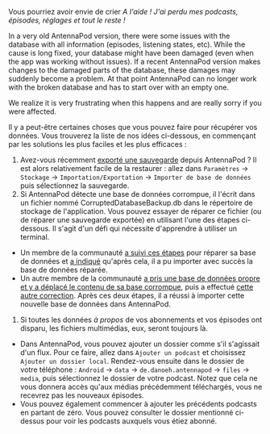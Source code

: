 Vous pourriez avoir envie de crier *A l'aide ! J'ai perdu mes podcasts, épisodes, réglages et tout le reste !*

In a very old AntennaPod version, there were some issues with the database with all information (episodes, listening states, etc). While the cause is long fixed, your database might have been damaged (even when the app was working without issues). If a recent AntennaPod version makes changes to the damaged parts of the database, these damages may suddenly become a problem. At that point AntennaPod can no longer work with the broken database and has to start over with an empty one.

We realize it is very frustrating when this happens and are really sorry if you were affected.

Il y a peut-être certaines choses que vous pouvez faire pour récupérer vos données. Vous trouverez la liste de nos idées ci-dessous, en commençant par les solutions les plus faciles et les plus efficaces :

1. Avez-vous récemment [exporté une sauvegarde](/documentation/general/backup) depuis AntennaPod ? Il est alors relativement facile de la restaurer : allez dans `Paramètres` → `Stockage` → `Importation/Exportation` → `Importer de base de données` puis sélectionnez la sauvegarde.
1. Si AntennaPod détecte une base de données corrompue, il l'écrit dans un fichier nommé CorruptedDatabaseBackup.db dans le répertoire de stockage de l'application. Vous pouvez essayer de réparer ce fichier (ou de réparer une sauvegarde exportée) en utilisant l'une des étapes ci-dessous. Il s'agit d'un défi qui nécessite d'apprendre à utiliser un terminal.

* Un membre de la communauté [a suivi ces étapes](https://github.com/AntennaPod/AntennaPod/issues/2463#issuecomment-384088306) pour réparer sa base de données et [a indiqué](https://github.com/AntennaPod/AntennaPod/issues/2463#issuecomment-404624614) qu'après cela, il a pu importer avec succès la base de données réparée.
* Un autre membre de la communauté [a pris une base de données propre et y a déplacé le contenu de sa base corrompue](https://github.com/AntennaPod/AntennaPod/issues/2463#issuecomment-385341068), puis a effectué [cette autre correction](https://github.com/AntennaPod/AntennaPod/issues/2463#issuecomment-385354995). Après ces deux étapes, il a réussi à importer cette nouvelle base de données dans AntennaPod.

1. Si toutes les données *à propos* de vos abonnements et vos épisodes ont disparu, les fichiers multimédias, eux, seront toujours là.

* Dans AntennaPod, vous pouvez ajouter un dossier comme s'il s'agissait d'un flux. Pour ce faire, allez dans `Ajouter un podcast` et choisissez `Ajouter un dossier local`. Rendez-vous ensuite dans le dossier de votre téléphone : `Android` → `data` → `de.danoeh.antennapod` → `files` → `media`, puis sélectionnez le dossier de votre podcast. Notez que cela ne vous donnera accès qu'aux médias précédemment téléchargés, vous ne recevrez pas les nouveaux épisodes.
* Vous pouvez également commencer à ajouter les précédents podcasts en partant de zéro. Vous pouvez consulter le dossier mentionné ci-dessus pour voir les podcasts auxquels vous étiez abonné.
